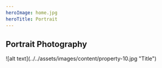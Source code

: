 ```yaml
---
heroImage: home.jpg
heroTitle: Portrait
---
```


## **Portrait** Photography

<div component="image-curtains" modifier="" layout="LR" >
  ![alt text](../../assets/images/content/property-10.jpg "Title")  
</div>
